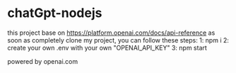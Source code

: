 # chatGpt-nodejs

this project base on https://platform.openai.com/docs/api-reference
as soon as completely clone my project, you can follow these steps:
1: npm i
2: create your own .env with your own "OPENAI_API_KEY"
3: npm start


powered by openai.com
